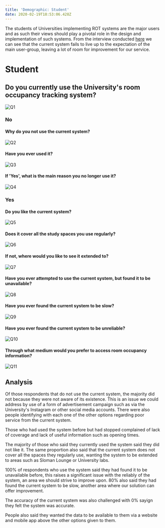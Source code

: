 ```yaml
---
title: 'Demographic: Student'
date: 2020-02-19T18:53:06.428Z
---
```

The students of Universities implementing ROT systems are the major users and as such their views should play a pivotal role in the design and implementation of such systems. From the interview conducted [here](/assignments/icp/interviews/student) we can see that the current system fails to live up to the expectation of the main user-group, leaving a lot of room for improvement for our service.

# Student

## Do you currently use the University's room occupancy tracking system?

![Q1](/img/SINTQ1.png)

### No 

#### Why do you not use the current system?

![Q2](/img/SINTQ2.png)

#### Have you ever used it?

![Q3](/img/SINTQ3.png)

#### If 'Yes', what is the main reason you no longer use it? 

![Q4](/img/SINTQ4.png)

### Yes

#### Do you like the current system?

![Q5](/img/SINTQ5.png)

#### Does it cover all the study spaces you use regularly?

![Q6](/img/SINTQ6.png)

#### If not, where would you like to see it extended to? 

![Q7](/img/SINTQ7.png)

#### Have you ever attempted to use the current system, but found it to be unavailable? 

![Q8](/img/SINTQ8.png)

#### Have you ever found the current system to be slow?

![Q9](/img/SINTQ9.png)

#### Have you ever found the current system to be unreliable?

![Q10](/img/SINTQ10.png)

#### Through what medium would you prefer to access room occupancy information?

![Q11](/img/SINTQ11.png)


## Analysis

Of those respondents that do not use the current system, the majority did not because they were not aware of its existence. This is an issue we could address by use of a form of advertisement campaign such as via the University's Instagram or other social media accounts. There were also people identifying with each one of the other options regarding poor service from the current system.

Those who had used the system before but had stopped complained of lack of coverage and lack of useful information such as opening times.

The majority of those who said they currently used the system said they did not like it. The same proportion also said that the current system does not cover all the spaces they regularly use, wanting the system to be extended to areas such as Sloman Lounge or University labs.

100% of respondents who use the system said they had found it to be unavailable before, this raises a significant issue with the reliably of the system, an area we should strive to improve upon.
80% also said they had found the current system to be slow, another area where our solution can offer improvement.

The accuracy of the current system was also challenged with 0% sayign they felt the system was accurate.

People also said they wanted the data to be available to them via a website and mobile app above the other options given to them.

